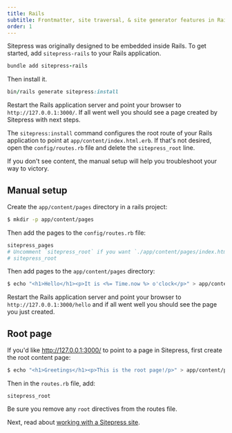 ```yaml
---
title: Rails
subtitle: Frontmatter, site traversal, & site generator features in Rails
order: 1
---
```


Sitepress was originally designed to be embedded inside Rails. To get started, add `sitepress-rails` to your Rails application.

```ruby
bundle add sitepress-rails
```

Then install it.

```ruby
bin/rails generate sitepress:install
```

Restart the Rails application server and point your browser to `http://127.0.0.1:3000/`. If all went well you should see a page created by Sitepress with next steps.

The `sitepress:install` command configures the root route of your Rails application to point at `app/content/index.html.erb`. If that's not desired, open the `config/routes.rb` file and delete the `sitepress_root` line.

If you don't see content, the manual setup will help you troubleshoot your way to victory.

## Manual setup

Create the `app/content/pages` directory in a rails project:

```bash
$ mkdir -p app/content/pages
```

Then add the pages to the `config/routes.rb` file:

```ruby
sitepress_pages
# Uncomment `sitepress_root` if you want `./app/content/pages/index.html.erb` to as the site's root page.
# sitepress_root
```

Then add pages to the `app/content/pages` directory:

```bash
$ echo "<h1>Hello</h1><p>It is <%= Time.now %> o'clock</p>" > app/content/pages/hello.html.erb
```

Restart the Rails application server and point your browser to `http://127.0.0.1:3000/hello` and if all went well you should see the page you just created.

## Root page

If you'd like http://127.0.0.1:3000/ to point to a page in Sitepress, first create the root content page:

```bash
$ echo "<h1>Greetings</h1><p>This is the root page!/p>" > app/content/pages/index.html.erb
```

Then in the `routes.rb` file, add:

```
sitepress_root
```

Be sure you remove any `root` directives from the routes file.

Next, read about [working with a Sitepress site](/basics/site).
